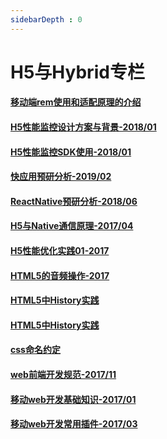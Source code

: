 ```yaml
---
sidebarDepth : 0
---
```


#  H5与Hybrid专栏

#### [移动端rem使用和适配原理的介绍](../2019/12/移动端rem使用和适配原理的介绍.md)

#### [H5性能监控设计方案与背景-2018/01](./H5性能监控设计方案与背景.md)

#### [H5性能监控SDK使用-2018/01](./H5性能监控SDK使用.md)

#### [快应用预研分析-2019/02](./快应用预研分析.md)

#### [ReactNative预研分析-2018/06](./ReactNative预研分析.md)

#### [H5与Native通信原理-2017/04](../2017/H5与Native通信原理.md)

#### [H5性能优化实践01-2017](../2017/H5性能优化实践01.md)

#### [HTML5的音频操作-2017](../2017/HTML5的音频操作.md)

#### [HTML5中History实践](../2017/HTML5中History实践.md)

#### [HTML5中History实践](../2017/HTML5中History实践.md)

#### [css命名约定](./css命名约定.md)

#### [web前端开发规范-2017/11](./web前端开发规范.md)

#### [移动web开发基础知识-2017/01](./移动web开发基础知识.md)

#### [移动web开发常用插件-2017/03](./移动web开发常用插件.md)
